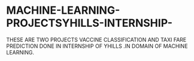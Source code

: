 # MACHINE-LEARNING-PROJECTSYHILLS-INTERNSHIP-
THESE ARE TWO PROJECTS VACCINE CLASSIFICATION AND TAXI FARE PREDICTION DONE IN INTERNSHIP OF YHILLS .IN DOMAIN OF MACHINE LEARNING.

